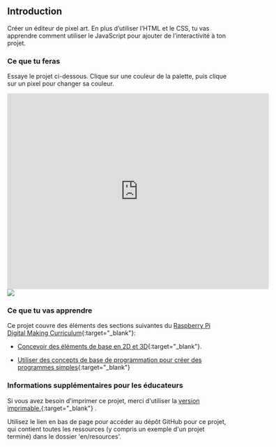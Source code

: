 ## Introduction

Créer un éditeur de pixel art. En plus d’utiliser l’HTML et le CSS, tu vas apprendre comment utiliser le JavaScript pour ajouter de l’interactivité à ton projet.

### Ce que tu feras

Essaye le projet ci-dessous. Clique sur une couleur de la palette, puis clique sur un pixel pour changer sa couleur.

<div class="trinket">
  <iframe src="https://trinket.io/embed/html/0e102a306b?outputOnly=true&start=result" width="600" height="450" frameborder="0" marginwidth="0" marginheight="0" allowfullscreen>
  </iframe>
  <img src="images/pixel-art-final.png">
</div>

### Ce que tu vas apprendre

Ce projet couvre des éléments des sections suivantes du [Raspberry Pi Digital Making Curriculum](http://rpf.io/curriculum){:target="_blank"}:

+ [Concevoir des éléments de base en 2D et 3D](https://www.raspberrypi.org/curriculum/design/creator){:target="_blank"}.

+ [Utiliser des concepts de base de programmation pour créer des programmes simples](https://www.raspberrypi.org/curriculum/programming/creator){:target="_blank"}

### Informations supplémentaires pour les éducateurs

Si vous avez besoin d'imprimer ce projet, merci d'utiliser la [version imprimable.](https://projects.raspberrypi.org/en/projects/pixel-art/print){:target="_blank"} .

Utilisez le lien en bas de page pour accéder au dépôt GitHub pour ce projet, qui contient toutes les ressources (y compris un exemple d'un projet terminé) dans le dossier 'en/resources'.